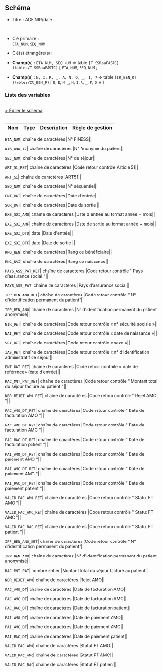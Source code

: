 ## Schéma


- Titre : ACE NIR/date
<br />


- Clé primaire : <br />`ETA_NUM`, `SEQ_NUM`<br />


- Clé(s) étrangère(s) : <br />

- **Champ(s) :** `ETA_NUM, SEQ_NUM`
  => table `[T_SSRaaFASTC](tables/T_SSRaaFASTC)` [ `ETA_NUM`, `SEQ_NUM` ]<br />

- **Champ(s) :** `N, I, R, _, A, N, O, _, 1, 7`
  => table `[IR_BEN_R](tables/IR_BEN_R)` [ `B`, `E`, `N`, `_`, `N`, `I`, `R`, `_`, `P`, `S`, `A` ]<br />

 
### Liste des variables
<br />
<div>
    <a href="https://gitlab.com/healthdatahub/applications-du-hdh/schema-snds/-/tree/master/schemas/PMSI SSR/T_SSRaaCSTC.json"
       target="_blank" rel="noopener noreferrer">> Éditer le schéma</a>
</div>
<br />

Nom | Type | Description | Règle de gestion
-|-|-|-



`ETA_NUM`| chaîne de caractères |N° FINESS||

`NIR_ANO_17`| chaîne de caractères |N° Anonyme du patient||

`SEJ_NUM`| chaîne de caractères |N° de séjour||

`ART_51_RET`| chaîne de caractères |Code retour contrôle Article 51||

`ART_51`| chaîne de caractères |ART51||

`SEQ_NUM`| chaîne de caractères |N° séquentiel||

`ENT_DAT`| chaîne de caractères |Date d'entrée||

`SOR_DAT`| chaîne de caractères |Date de sortie ||

`EXE_SOI_AMD`| chaîne de caractères |Date d'entrée au format année + mois||

`EXE_SOI_AMF`| chaîne de caractères |Date de sortie au format année + mois||

`EXE_SOI_DTD`| date |Date d'entrée||

`EXE_SOI_DTF`| date |Date de sortie ||

`RNG_BEN`| chaîne de caractères |Rang de bénéficiaire||

`RNG_NAI`| chaîne de caractères |Rang de naissance||

`PAYS_ASS_PAT_RET`| chaîne de caractères |Code retour contrôle " Pays d’assurance social "||

`PAYS_ASS_PAT`| chaîne de caractères |Pays d’assurance social||

`IPP_BEN_ANO_RET`| chaîne de caractères |Code retour contrôle " N° d'identification permanent du patient"||

`IPP_BEN_ANO`| chaîne de caractères |N° d'identification permanent du patient anonymisé||

`NIR_RET`| chaîne de caractères |Code retour contrôle « n° sécurité sociale »||

`NAI_RET`| chaîne de caractères |Code retour contrôle « date de naissance »||

`SEX_RET`| chaîne de caractères |Code retour contrôle « sexe »||

`IAS_RET`| chaîne de caractères |Code retour contrôle « n° d’identification administratif de séjour||

`ENT_DAT_RET`| chaîne de caractères |Code retour contrôle « date de référence» (date d’entrée)||

`RAC_MNT_PAT_RET`| chaîne de caractères |Code retour contrôle " Montant total du séjour facturé au patient "||

`NBR_REJET_AMO_RET`| chaîne de caractères |Code retour contrôle " Rejet AMO "||

`FAC_AMO_DT_RET`| chaîne de caractères |Code retour contrôle " Date de facturation AMO "||

`FAC_AMC_DT_RET`| chaîne de caractères |Code retour contrôle " Date de facturation AMC "||

`FAC_RAC_DT_RET`| chaîne de caractères |Code retour contrôle " Date de facturation patient "||

`PAI_AMO_DT_RET`| chaîne de caractères |Code retour contrôle " Date de paiement AMO "||

`PAI_AMC_DT_RET`| chaîne de caractères |Code retour contrôle " Date de paiement AMC "||

`PAI_RAC_DT_RET`| chaîne de caractères |Code retour contrôle " Date de paiement patient "||

`VALID_FAC_AMO_RET`| chaîne de caractères |Code retour contrôle " Statut FT AMO "||

`VALID_FAC_AMC_RET`| chaîne de caractères |Code retour contrôle " Statut FT AMC "||

`VALID_FAC_RAC_RET`| chaîne de caractères |Code retour contrôle " Statut FT patient "||

`IPP_BEN_ANO_RET`| chaîne de caractères |Code retour contrôle " N° d'identification permanent du patient"||

`IPP_BEN_ANO`| chaîne de caractères |N° d'identification permanent du patient anonymisé||

`RAC_MNT_PAT`| nombre entier |Montant total du séjour facturé au patient||

`NBR_REJET_AMO`| chaîne de caractères |Rejet AMO||

`FAC_AMO_DT`| chaîne de caractères |Date de facturation AMO||

`FAC_AMC_DT`| chaîne de caractères |Date de facturation AMC||

`FAC_RAC_DT`| chaîne de caractères |Date de facturation patient||

`PAI_AMO_DT`| chaîne de caractères |Date de paiement AMO||

`PAI_AMC_DT`| chaîne de caractères |Date de paiement AMC||

`PAI_RAC_DT`| chaîne de caractères |Date de paiement patient||

`VALID_FAC_AMO`| chaîne de caractères |Statut FT AMO||

`VALID_FAC_AMC`| chaîne de caractères |Statut FT AMC||

`VALID_FAC_RAC`| chaîne de caractères |Statut FT patient||
